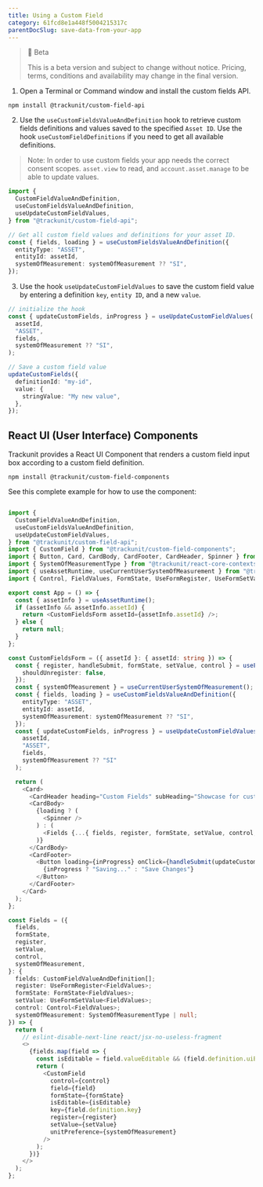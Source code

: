 ```yaml
---
title: Using a Custom Field
category: 61fcd8e1a448f5004215317c
parentDocSlug: save-data-from-your-app
---
```


> 🚧 Beta
>
> This is a beta version and subject to change without notice. Pricing, terms, conditions and availability may change in the final version.

1. Open a Terminal or Command window and install the custom fields API.

```
npm install @trackunit/custom-field-api
```

2. Use the `useCustomFieldsValueAndDefinition` hook to retrieve custom fields definitions and values saved to the specified `Asset ID`. Use the hook `useCustomFieldDefinitions` if you need to get all available definitions.

> Note: In order to use custom fields your app needs the correct consent scopes.
> `asset.view` to read, and `account.asset.manage` to be able to update values.

```ts
import {
  CustomFieldValueAndDefinition,
  useCustomFieldsValueAndDefinition,
  useUpdateCustomFieldValues,
} from "@trackunit/custom-field-api";

// Get all custom field values and definitions for your asset ID.
const { fields, loading } = useCustomFieldsValueAndDefinition({
  entityType: "ASSET",
  entityId: assetId,
  systemOfMeasurement: systemOfMeasurement ?? "SI",
});
```

3. Use the hook `useUpdateCustomFieldValues` to save the custom field value by entering a definition `key`, `entity ID`, and a new `value`.

```ts
// initialize the hook
const { updateCustomFields, inProgress } = useUpdateCustomFieldValues(
  assetId,
  "ASSET",
  fields,
  systemOfMeasurement ?? "SI",
);

// Save a custom field value
updateCustomFields({
  definitionId: "my-id",
  value: {
    stringValue: "My new value",
  },
});
```

## React UI (User Interface) Components

Trackunit provides a React UI Component that renders a custom field input box according to a custom field definition.

```
npm install @trackunit/custom-field-components
```

See this complete example for how to use the component:

```ts

import {
  CustomFieldValueAndDefinition,
  useCustomFieldsValueAndDefinition,
  useUpdateCustomFieldValues,
} from "@trackunit/custom-field-api";
import { CustomField } from "@trackunit/custom-field-components";
import { Button, Card, CardBody, CardFooter, CardHeader, Spinner } from "@trackunit/react-components";
import { SystemOfMeasurementType } from "@trackunit/react-core-contexts-api";
import { useAssetRuntime, useCurrentUserSystemOfMeasurement } from "@trackunit/react-core-hooks";
import { Control, FieldValues, FormState, UseFormRegister, UseFormSetValue, useForm } from "react-hook-form";

export const App = () => {
  const { assetInfo } = useAssetRuntime();
  if (assetInfo && assetInfo.assetId) {
    return <CustomFieldsForm assetId={assetInfo.assetId} />;
  } else {
    return null;
  }
};

const CustomFieldsForm = ({ assetId }: { assetId: string }) => {
  const { register, handleSubmit, formState, setValue, control } = useForm({
    shouldUnregister: false,
  });
  const { systemOfMeasurement } = useCurrentUserSystemOfMeasurement();
  const { fields, loading } = useCustomFieldsValueAndDefinition({
    entityType: "ASSET",
    entityId: assetId,
    systemOfMeasurement: systemOfMeasurement ?? "SI",
  });
  const { updateCustomFields, inProgress } = useUpdateCustomFieldValues(
    assetId,
    "ASSET",
    fields,
    systemOfMeasurement ?? "SI"
  );

  return (
    <Card>
      <CardHeader heading="Custom Fields" subHeading="Showcase for custom fields." />
      <CardBody>
        {loading ? (
          <Spinner />
        ) : (
          <Fields {...{ fields, register, formState, setValue, control, systemOfMeasurement }} />
        )}
      </CardBody>
      <CardFooter>
        <Button loading={inProgress} onClick={handleSubmit(updateCustomFields)}>
          {inProgress ? "Saving..." : "Save Changes"}
        </Button>
      </CardFooter>
    </Card>
  );
};

const Fields = ({
  fields,
  formState,
  register,
  setValue,
  control,
  systemOfMeasurement,
}: {
  fields: CustomFieldValueAndDefinition[];
  register: UseFormRegister<FieldValues>;
  formState: FormState<FieldValues>;
  setValue: UseFormSetValue<FieldValues>;
  control: Control<FieldValues>;
  systemOfMeasurement: SystemOfMeasurementType | null;
}) => {
  return (
    // eslint-disable-next-line react/jsx-no-useless-fragment
    <>
      {fields.map(field => {
        const isEditable = field.valueEditable && (field.definition.uiEditable ?? true);
        return (
          <CustomField
            control={control}
            field={field}
            formState={formState}
            isEditable={isEditable}
            key={field.definition.key}
            register={register}
            setValue={setValue}
            unitPreference={systemOfMeasurement}
          />
        );
      })}
    </>
  );
};

```

